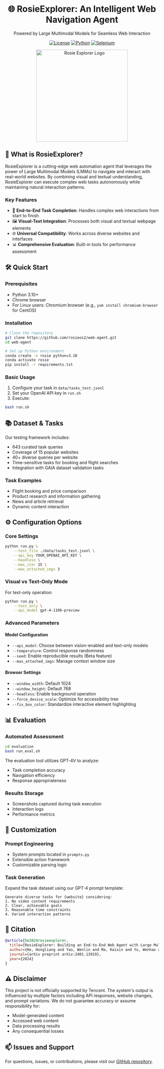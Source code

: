 <div align="center">
<h1>🌐 RosieExplorer: An Intelligent Web Navigation Agent</h1>
<p>Powered by Large Multimodal Models for Seamless Web Interaction</p>

[![License](https://img.shields.io/badge/License-Apache_2.0-blue.svg)](https://opensource.org/licenses/Apache-2.0)
[![Python](https://img.shields.io/badge/python-3.10.13-green.svg)](https://www.python.org/)
[![Selenium](https://img.shields.io/badge/Selenium-4.15.2-red)](https://www.selenium.dev/)
</div>

<div align="center">
<img src="https://cdn.prod.website-files.com/674396c59212c6ea348b24e0/678ffda831f58705c1e28ca7_rosieee.png" width="300px" alt="Rosie Explorer Logo">
</div>

## 🚀 What is RosieExplorer?

RosieExplorer is a cutting-edge web automation agent that leverages the power of Large Multimodal Models (LMMs) to navigate and interact with real-world websites. By combining visual and textual understanding, RosieExplorer can execute complex web tasks autonomously while maintaining natural interaction patterns.

### Key Features

- 🎯 **End-to-End Task Completion**: Handles complex web interactions from start to finish
- 🖼️ **Visual-Text Integration**: Processes both visual and textual webpage elements
- 🌐 **Universal Compatibility**: Works across diverse websites and interfaces
- 📊 **Comprehensive Evaluation**: Built-in tools for performance assessment

## 🛠️ Quick Start

### Prerequisites
- Python 3.10+
- Chrome browser
- For Linux users: Chromium browser (e.g., `yum install chromium-browser` for CentOS)

### Installation

```bash
# Clone the repository
git clone https://github.com/rosieos2/web-agent.git
cd web-agent

# Set up Python environment
conda create -n rosie python=3.10
conda activate rosie
pip install -r requirements.txt
```

### Basic Usage

1. Configure your task in `data/tasks_test.jsonl`
2. Set your OpenAI API key in `run.sh`
3. Execute:
```bash
bash run.sh
```

## 📚 Dataset & Tasks

Our testing framework includes:
- 643 curated task queries
- Coverage of 15 popular websites
- 40+ diverse queries per website
- Time-sensitive tasks for booking and flight searches
- Integration with GAIA dataset validation tasks

### Task Examples
- Flight booking and price comparison
- Product research and information gathering
- News and article retrieval
- Dynamic content interaction

## ⚙️ Configuration Options

### Core Settings
```bash
python run.py \
    --test_file ./data/tasks_test.jsonl \
    --api_key YOUR_OPENAI_API_KEY \
    --headless \
    --max_iter 15 \
    --max_attached_imgs 3
```

### Visual vs Text-Only Mode
For text-only operation:
```bash
python run.py \
    --text_only \
    --api_model gpt-4-1106-preview
```

### Advanced Parameters

#### Model Configuration
- `--api_model`: Choose between vision-enabled and text-only models
- `--temperature`: Control response randomness
- `--seed`: Enable reproducible results (Beta feature)
- `--max_attached_imgs`: Manage context window size

#### Browser Settings
- `--window_width`: Default 1024
- `--window_height`: Default 768
- `--headless`: Enable background operation
- `--force_device_scale`: Optimize for accessibility tree
- `--fix_box_color`: Standardize interactive element highlighting

## 📊 Evaluation

### Automated Assessment
```bash
cd evaluation
bash run_eval.sh
```

The evaluation tool utilizes GPT-4V to analyze:
- Task completion accuracy
- Navigation efficiency
- Response appropriateness

### Results Storage
- Screenshots captured during task execution
- Interaction logs
- Performance metrics

## 🔧 Customization

### Prompt Engineering
- System prompts located in `prompts.py`
- Extensible action framework
- Customizable parsing logic

### Task Generation
Expand the task dataset using our GPT-4 prompt template:
```
Generate diverse tasks for {website} considering:
1. No video content requirements
2. Clear, achievable goals
3. Reasonable time constraints
4. Varied interaction patterns
```

## 📝 Citation

```bibtex
@article{he2024rosieexplorer,
  title={RosieExplorer: Building an End-to-End Web Agent with Large Multimodal Models},
  author={He, Hongliang and Yao, Wenlin and Ma, Kaixin and Yu, Wenhao and Dai, Yong and Zhang, Hongming and Lan, Zhenzhong and Yu, Dong},
  journal={arXiv preprint arXiv:2401.13919},
  year={2024}
}
```

## ⚠️ Disclaimer

This project is not officially supported by Tencent. The system's output is influenced by multiple factors including API responses, website changes, and prompt variations. We do not guarantee accuracy or assume responsibility for:
- Model-generated content
- Accessed web content
- Data processing results
- Any consequential losses

## 📫 Issues and Support

For questions, issues, or contributions, please visit our [GitHub repository](https://github.com/rosieos2/web-agent).
